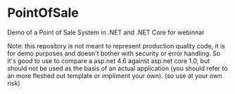 # PointOfSale
Demo of a Point of Sale System in .NET and .NET Core for webinnar

Note: this repository is not meant to represent production quality code, it is for demo purposes and doesn't bother with security or error handling. So it's good to use to compare a asp.net 4.6 against asp.net core 1.0, but should not be used as the basis of an actual application (you should refer to an more fleshed out template or impliment your own). (so use at your own risk)
